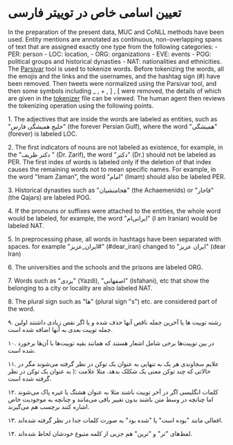 <h1>تعیین اسامی خاص در توییتر فارسی</h1>
<p>  
In the preparation of the present data, MUC and CoNLL methods have been used. 
Entity mentions are annotated as continuous, non-overlapping spans of text that are assigned
exactly one type from the following categories:
- PER: person
- LOC: location, 
- ORG: organizations
- EVE: events
- POG: political groups and historical dynasties
- NAT: nationalities and ethnicities.
The <a href="https://github.com/ICTRC/Parsivar">Parsivar</a> tool is used to tokenize words. Before tokenizing the words, all the emojis and the links and the usernames, and the hashtag sign (#) have been removed. Then tweets were normalized using the Parsivar tool, and then some symbols including _ , + , ] , [  were removed, the details of which are given in the <a href="https://github.com/overfit-ir/persian-twitter-ner/blob/master/tokenizer.ipynb">tokenizer</a> file can be viewed. The human agent then reviews the tokenizing operation using the following points.
</p>

<p>
1. The adjectives that are inside the words are labeled as entities, such as "خلیج همیشگی فارس" (the forever Persian Gulf), where the word "همیشگی" (forever) is labeled LOC.
</p>

<p>
2. The first indicators of nouns are not labeled as existence, for example, in the "دکتر ظریف " (Dr. Zarif), the word "دکتر" (Dr.) should not be labeled as PER. The first index of words is labeled only if the deletion of that index causes the remaining words not to mean specific names. For example, in the word "Imam Zaman", the word "امام" (Imam) should also be labeled PER.
</p>

<p>
3. Historical dynasties such as "هخامنشیان" (the Achaemenids) or "قاجار" (the Qajars) are labeled POG.
</p>

<p>
4. If the pronouns or suffixes were attached to the entities, the whole word would be labeled, for example, the word "ایرانی‌ام" (I am Iranian) would be labeled NAT.
</p>

<p>
5. In preprocessing phase, all words in hashtags have been separated with spaces. for example "ایران_عزیز#" (#dear_iran) changed to "ایران عزیز" (dear Iran)
</p>

<p>
6. The universities and the schools and the prisons are labeled ORG.
</p>

<p>
7. Words  such as "یزدی" (Yazdi), "اصفهانی" (Isfahani), etc that show the belonging to a city or locality are also labeled NAT.
</p>

<p>
8. The plural sign such as "ها" (plural sign "s") etc. are considered part of the word.
</p>

<p>
۹. رشته توییت ها یا آخرین جمله ناقص آنها حذف شده و یا اگر نقص زیادی داشتند اولین جمله توییت بعدی به آنها اضافه شده است.
</p>

<p>
۱۰. در بین توییت‌ها برخی شامل اشعار هستند که همانند بقیه توییت‌ها با آن‌ها برخورد شده است.
</p>

<p>
۱۱. علایم سجاوندی هر یک به تنهایی به عنوان یک توکن در نظر گرفته می‌شوند مگر در حالاتی که چند توکن معنی یک شکلک بدهد. مثلا علامت :( به عنوان یک توکن در نظر گرفته شده است.
</p>

<p>
۱۲.  کلمات انگلیسی اگر در آخر توییت باشند مثلا به عنوان هشتگ یا غیره پاک می‌شوند اما چنانچه در وسط متن باشند بدون تغییر باقی می‌مانند و چنانچه به موجودیت خاص اشاره کنند برچسب هم می‌گیرند.
</p>

<p>
۱۳. افعالی مانند "بوده است" یا "شده بود" به صورت کلمات جدا در نظر گرفته شده‌اند.
</p>

<p>
۱۴. لفظ‌های "تر" و "ترین" هم جزیی از کلمه متبوع خودشان لحاظ شده‌اند.
</p>
